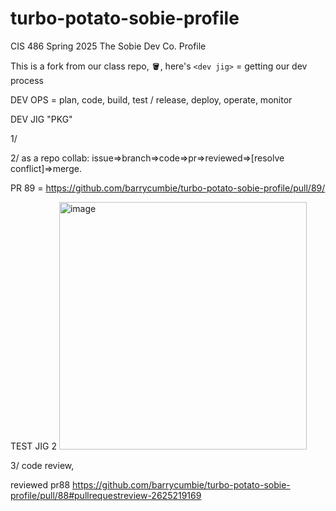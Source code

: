 # turbo-potato-sobie-profile
CIS 486 Spring 2025 The Sobie Dev Co. Profile 

This is a fork from our class repo, 🪣, here's `<dev jig>` = getting our dev process

DEV OPS = plan, code, build, test / release, deploy, operate, monitor

DEV JIG "PKG"

1/ 

2/ as a repo collab: issue=>branch=>code=>pr=>reviewed=>[resolve conflict]=>merge.

PR 89 = https://github.com/barrycumbie/turbo-potato-sobie-profile/pull/89/

TEST JIG 2 <img width="396" alt="image" src="https://github.com/user-attachments/assets/932232f1-b40a-4315-b6c9-3acb1c1965a6" />


3/ code review, 

reviewed pr88 https://github.com/barrycumbie/turbo-potato-sobie-profile/pull/88#pullrequestreview-2625219169
